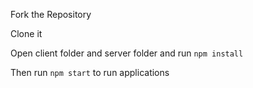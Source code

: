 Fork the Repository

Clone it

Open client folder and server folder and run  `npm install`

Then run `npm start` to run applications